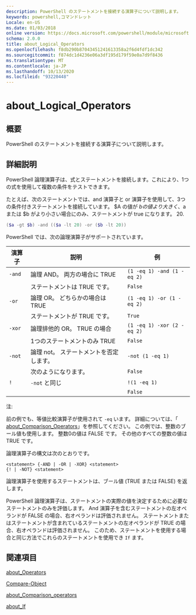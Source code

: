 ```yaml
---
description: PowerShell のステートメントを接続する演算子について説明します。
keywords: powershell,コマンドレット
Locale: en-US
ms.date: 01/03/2018
online version: https://docs.microsoft.com/powershell/module/microsoft.powershell.core/about/about_logical_operators?view=powershell-7.1&WT.mc_id=ps-gethelp
schema: 2.0.0
title: about_Logical_Operators
ms.openlocfilehash: f8db290b87043451241613358a2f6d4fdf1dc342
ms.sourcegitcommit: f874dc1d4236e06a3df195d179f59e0a7d9f8436
ms.translationtype: MT
ms.contentlocale: ja-JP
ms.lasthandoff: 10/13/2020
ms.locfileid: "93220448"
---
```

# <a name="about_logical_operators"></a>about_Logical_Operators

## <a name="short-description"></a>概要
PowerShell のステートメントを接続する演算子について説明します。

## <a name="long-description"></a>詳細説明

PowerShell 論理演算子は、式とステートメントを接続します。これにより、1つの式を使用して複数の条件をテストできます。

たとえば、次のステートメントでは、and 演算子と or 演算子を使用して、3つの条件付きステートメントを接続しています。 $A の値が $b の値より大きく、$a または $b がより小さい場合にのみ、ステートメントが true になります。
20.

```powershell
($a -gt $b) -and (($a -lt 20) -or ($b -lt 20))
```

PowerShell では、次の論理演算子がサポートされています。

|演算子|説明                        |例                   |
|--------|-----------------------------------|--------------------------|
|`-and`  |論理 AND。 両方の場合に TRUE        |`(1 -eq 1) -and (1 -eq 2)`|
|        |ステートメントは TRUE です。               |`False`                   |
|`-or`   |論理 OR。 どちらかの場合は TRUE       |`(1 -eq 1) -or (1 -eq 2)` |
|        |ステートメントが TRUE です。                 |`True`                    |
|`-xor`  |論理排他的 OR。 TRUE の場合    |`(1 -eq 1) -xor (2 -eq 2)`|
|        |1つのステートメントのみ TRUE         |`False`                   |
|`-not`  |論理 not。 ステートメントを否定します。 |`-not (1 -eq 1)`          |
|        |次のようになります。                      |`False`                   |
|`!`     |`-not` と同じ                     |`!(1 -eq 1)`              |
|        |                                   |`False`                   |

 注:

前の例でも、等値比較演算子が使用されて `-eq` います。 詳細については、「 [about_Comparison_Operators](about_Comparison_Operators.md)」を参照してください。 この例では、整数のブール値も使用します。 整数0の値は FALSE です。 その他のすべての整数の値は TRUE です。

論理演算子の構文は次のとおりです。

```
<statement> {-AND | -OR | -XOR} <statement>
{! | -NOT} <statement>
```

論理演算子を使用するステートメントは、ブール値 (TRUE または FALSE) を返します。

PowerShell 論理演算子は、ステートメントの実際の値を決定するために必要なステートメントのみを評価します。 And 演算子を含むステートメントの左オペランドが FALSE の場合、右オペランドは評価されません。
ステートメントまたはステートメントが含まれているステートメントの左オペランドが TRUE の場合、右オペランドは評価されません。 このため、ステートメントを使用する場合と同じ方法でこれらのステートメントを使用でき `If` ます。

## <a name="see-also"></a>関連項目

[about_Operators](about_Operators.md)

[Compare-Object](xref:Microsoft.PowerShell.Utility.Compare-Object)

[about_Comparison_operators](about_Comparison_Operators.md)

[about_If](about_If.md)

